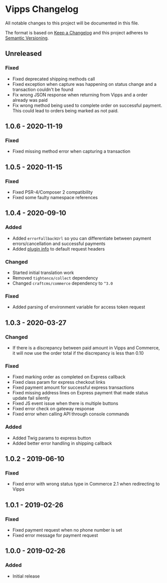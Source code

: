 # Vipps Changelog

All notable changes to this project will be documented in this file.

The format is based on [Keep a Changelog](http://keepachangelog.com/) and this project adheres to [Semantic Versioning](http://semver.org/).

## Unreleased

### Fixed
- Fixed deprecated shipping methods call
- Fixed exception when capture was happening on status change and a transaction couldn't be found
- Fix wrong JSON response when returning from Vipps and a order already was paid
- Fix wrong method being used to complete order on successful payment. This could lead to orders being marked as not paid.

## 1.0.6 - 2020-11-19

### Fixed
- Fixed missing method error when capturing a transaction

## 1.0.5 - 2020-11-15

### Fixed
- Fixed PSR-4/Composer 2 compatibility
- Fixed some faulty namespace references

## 1.0.4 - 2020-09-10

### Added
- Added `errorFallbackUrl` so you can differentiate between payment errors/cancellation and successful payments
- Added [plugin info](https://www.vipps.no/developers-documentation/ecom/documentation/#optional-vipps-http-headers) to default request headers

### Changed
- Started initial translation work
- Removed `tightenco/collect` dependency
- Changed `craftcms/commerce` dependency to `^3.0`

### Fixed
- Added parsing of environment variable for access token request

## 1.0.3 - 2020-03-27

### Changed
- If there is a discrepancy between paid amount in Vipps and Commerce, it will now use the order total if the discrepancy is less than 0.10

### Fixed
- Fixed marking order as completed on Express callback
- Fixed class param for express checkout links 
- Fixed payment amount for successful express transactions
- Fixed missing address lines on Express payment that made status update fail silently
- Fixed JS event issue when there is multiple buttons
- Fixed error check on gateway response
- Fixed error when calling API through console commands

### Added
- Added Twig params to express button 
- Added better error handling in shipping callback

## 1.0.2 - 2019-06-10
### Fixed
- Fixed error with wrong status type in Commerce 2.1 when redirecting to Vipps

## 1.0.1 - 2019-02-26
### Fixed
- Fixed payment request when no phone number is set
- Fixed error message for payment request


## 1.0.0 - 2019-02-26
### Added
- Initial release
